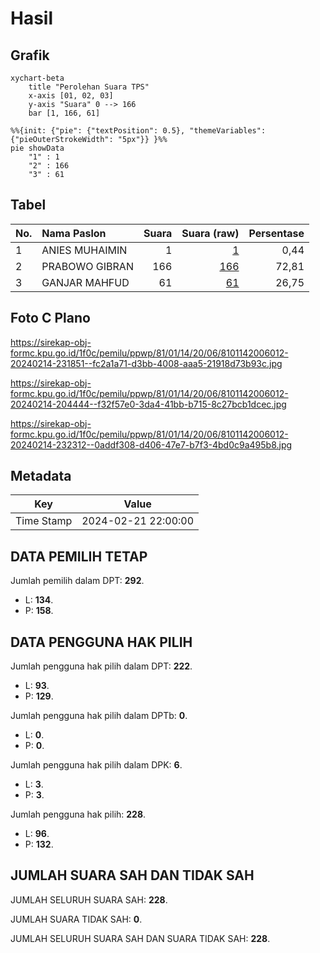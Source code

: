 # Hasil

## Grafik

```mermaid
xychart-beta
    title "Perolehan Suara TPS"
    x-axis [01, 02, 03]
    y-axis "Suara" 0 --> 166
    bar [1, 166, 61]
```

```mermaid
%%{init: {"pie": {"textPosition": 0.5}, "themeVariables": {"pieOuterStrokeWidth": "5px"}} }%%
pie showData
    "1" : 1
    "2" : 166
    "3" : 61
```

## Tabel

| No. | Nama Paslon    | Suara | Suara (raw) | Persentase |
|:--- |:-------------- | -----:| -----------:| ----------:|
| 1   | ANIES MUHAIMIN | 1     | [1][p-1]    | 0,44       |
| 2   | PRABOWO GIBRAN | 166   | [166][p-2]  | 72,81      |
| 3   | GANJAR MAHFUD  | 61    | [61][p-3]   | 26,75      |


[p-1]: https://github.com/gigit-pemilu/pemilu-2024-81-maluku/blob/main/pilpres/hitung-suara/sub/81-maluku/sub/01-maluku-tengah/sub/14-salahutu/sub/2006-suli/sub/012-tps/sub/paslon-1.txt
[p-2]: https://github.com/gigit-pemilu/pemilu-2024-81-maluku/blob/main/pilpres/hitung-suara/sub/81-maluku/sub/01-maluku-tengah/sub/14-salahutu/sub/2006-suli/sub/012-tps/sub/paslon-2.txt
[p-3]: https://github.com/gigit-pemilu/pemilu-2024-81-maluku/blob/main/pilpres/hitung-suara/sub/81-maluku/sub/01-maluku-tengah/sub/14-salahutu/sub/2006-suli/sub/012-tps/sub/paslon-3.txt

## Foto C Plano

https://sirekap-obj-formc.kpu.go.id/1f0c/pemilu/ppwp/81/01/14/20/06/8101142006012-20240214-231851--fc2a1a71-d3bb-4008-aaa5-21918d73b93c.jpg

https://sirekap-obj-formc.kpu.go.id/1f0c/pemilu/ppwp/81/01/14/20/06/8101142006012-20240214-204444--f32f57e0-3da4-41bb-b715-8c27bcb1dcec.jpg

https://sirekap-obj-formc.kpu.go.id/1f0c/pemilu/ppwp/81/01/14/20/06/8101142006012-20240214-232312--0addf308-d406-47e7-b7f3-4bd0c9a495b8.jpg


## Metadata

| Key        | Value               |
| ---------- | ------------------- |
| Time Stamp | 2024-02-21 22:00:00 |


## DATA PEMILIH TETAP

Jumlah pemilih dalam DPT: **292**.
 * L: **134**.
 * P: **158**.

## DATA PENGGUNA HAK PILIH

Jumlah pengguna hak pilih dalam DPT: **222**.
 * L: **93**.
 * P: **129**.

Jumlah pengguna hak pilih dalam DPTb: **0**.
 * L: **0**.
 * P: **0**.

Jumlah pengguna hak pilih dalam DPK: **6**.
 * L: **3**.
 * P: **3**.

Jumlah pengguna hak pilih: **228**.
 * L: **96**.
 * P: **132**.

## JUMLAH SUARA SAH DAN TIDAK SAH

JUMLAH SELURUH SUARA SAH: **228**.

JUMLAH SUARA TIDAK SAH: **0**.

JUMLAH SELURUH SUARA SAH DAN SUARA TIDAK SAH: **228**.


